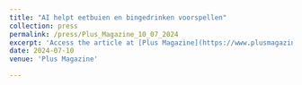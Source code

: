 ```yaml
---
title: "AI helpt eetbuien en bingedrinken voorspellen"
collection: press
permalink: /press/Plus_Magazine_10_07_2024
excerpt: 'Access the article at [Plus Magazine](https://www.plusmagazine.be/nl/gezondheid/ai-helpt-eetbuien-en-bingedrinken-voorspellen/)'
date: 2024-07-10
venue: 'Plus Magazine'

---
```

